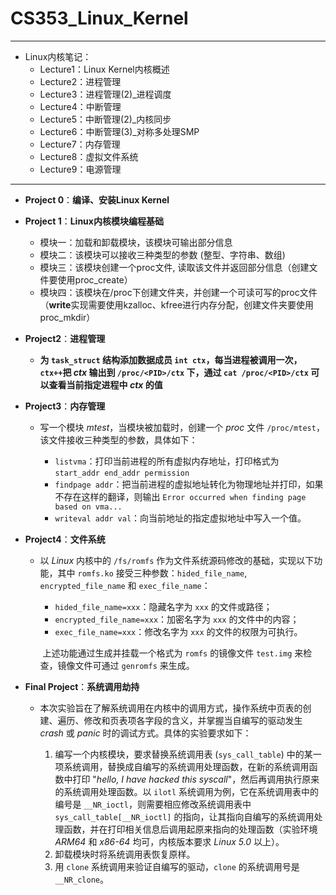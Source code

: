 # CS353_Linux_Kernel

------------

 - Linux内核笔记：
    - Lecture1：Linux Kernel内核概述
    - Lecture2：进程管理
    - Lecture3：进程管理(2)_进程调度
    - Lecture4：中断管理
    - Lecture5：中断管理(2)_内核同步
    - Lecture6：中断管理(3)_对称多处理SMP
    - Lecture7：内存管理
    - Lecture8：虚拟文件系统
    - Lecture9：电源管理



-------------------

 - **Project 0**：**编译、安装Linux Kernel**

 - **Project 1**：**Linux内核模块编程基础**
   
   - 模块一：加载和卸载模块，该模块可输出部分信息
   - 模块二：该模块可以接收三种类型的参数 (整型、字符串、数组)
   - 模块三：该模块创建一个proc文件, 读取该文件并返回部分信息（创建文件要使用proc_create）
   - 模块四：该模块在/proc下创建文件夹，并创建一个可读可写的proc文件（**write**实现需要使用kzalloc、kfree进行内存分配，创建文件夹要使用proc_mkdir）

- **Project2**：**进程管理**

    - **为 `task_struct` 结构添加数据成员 `int ctx`，每当进程被调用一次，`ctx++`把 *ctx* 输出到 `/proc/<PID>/ctx` 下，通过 `cat /proc/<PID>/ctx` 可以查看当前指定进程中 *ctx* 的值**

- **Project3**：**内存管理**

    - 写一个模块 *mtest*，当模块被加载时，创建一个 *proc* 文件 `/proc/mtest`，该文件接收三种类型的参数，具体如下：

        - `listvma`：打印当前进程的所有虚拟内存地址，打印格式为 `start_addr end_addr permission`
        - `findpage addr`：把当前进程的虚拟地址转化为物理地址并打印，如果不存在这样的翻译，则输出 `Error occurred when finding page based on vma...`
        - `writeval addr val`：向当前地址的指定虚拟地址中写入一个值。

- **Project4**：**文件系统**

    - 以 *Linux* 内核中的 `/fs/romfs` 作为文件系统源码修改的基础，实现以下功能，其中 `romfs.ko` 接受三种参数：`hided_file_name`, `encrypted_file_name` 和 `exec_file_name`：

        - `hided_file_name=xxx`：隐藏名字为 `xxx` 的文件或路径；
        - `encrypted_file_name=xxx`：加密名字为 `xxx` 的文件中的内容；
        - `exec_file_name=xxx`：修改名字为 `xxx` 的文件的权限为可执行。

        ​		上述功能通过生成并挂载一个格式为 `romfs` 的镜像文件 `test.img` 来检查，镜像文件可通过 `genromfs` 来生成。

- **Final Project**：**系统调用劫持**

    - 本次实验旨在了解系统调用在内核中的调用方式，操作系统中页表的创建、遍历、修改和页表项各字段的含义，并掌握当自编写的驱动发生 *crash* 或 *panic* 时的调试方式。具体的实验要求如下：

        1. 编写一个内核模块，要求替换系统调用表 (`sys_call_table`) 中的某一项系统调用，替换成自编写的系统调用处理函数，在新的系统调用函数中打印 "*hello, I have hacked this syscall*"，然后再调用执行原来的系统调用处理函数。以 `ilotl` 系统调用为例，它在系统调用表中的编号是 `__NR_ioctl`，则需要相应修改系统调用表中 `sys_call_table[__NR_ioctl]` 的指向，让其指向自编写的系统调用处理函数，并在打印相关信息后调用起原来指向的处理函数（实验环境 *ARM64* 和 *x86-64* 均可，内核版本要求 *Linux 5.0* 以上）。
        2. 卸载模块时将系统调用表恢复原样。
        3. 用 `clone` 系统调用来验证自编写的驱动，`clone` 的系统调用号是 `__NR_clone`。
